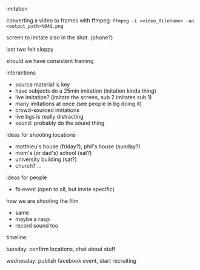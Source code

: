 imitation

converting a video to frames with ffmpeg: `ffmpeg -i <video_filename> -an <output_path>%04d.png`

screen to imitate also in the shot. (phone?)


last two felt sloppy

should we have consistent framing

interactions



 * source material is key
 * have subjects do a 25min imitation (initation kinda thing)
 * live imitation? (imitate the screen, sub 2 imitates sub 1)
 * many imitations at once (see people in bg doing it)
 * crowd-sourced imitations
 * live bgs is really distracting
 * sound: probably do the sound thing


ideas for shooting locations

 * matthieu's house (friday?), phil's house (sunday?)
 * mom's (or dad's) school (sat?)
 * university building (sat?)
 * church? ...


ideas for people

 * fb event (open to all, but invite specific)


how we are shooting the film

 * same
 * maybe a raspi
 * record sound too


timeline:

  tuesday: confirm locations, chat about stuff

  wednesday: publish facebook event, start recruiting
  
    

